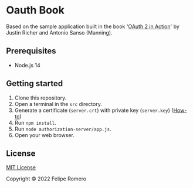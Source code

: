 # Oauth Book

Based on the sample application built in the book '[OAuth 2 in Action][1]' by Justin Richer and Antonio Sanso (Manning).

## Prerequisites

- Node.js 14

## Getting started

1. Clone this repository.
1. Open a terminal in the `src` directory.
1. Generate a certificate (`server.crt`) with private key (`server.key`) ([How-to][2])
1. Run `npm install`.
1. Run `node authorization-server/app.js`.
1. Open your web browser.

## License

[MIT License](./LICENSE)

Copyright &copy; 2022 Felipe Romero

[1]: https://www.manning.com/books/oauth-2-in-action
[2]: https://gist.github.com/feliperomero3/a6282b0e7ca579fff0e296227675190d
